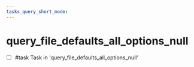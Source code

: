 ```yaml
---
tasks_query_short_mode:
---
```


# query_file_defaults_all_options_null

- [ ] #task Task in 'query_file_defaults_all_options_null'
